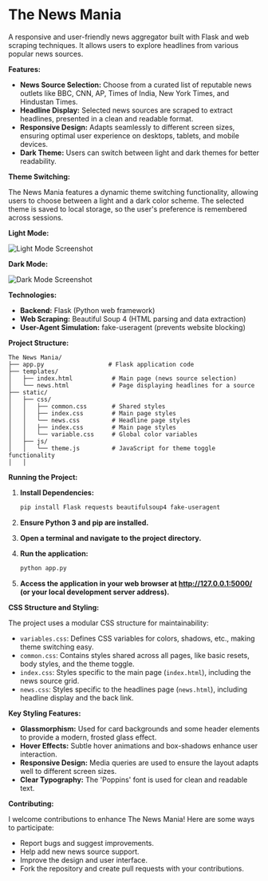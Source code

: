 # The News Mania

A responsive and user-friendly news aggregator built with Flask and web scraping techniques. It allows users to explore headlines from various popular news sources.

**Features:**

-   **News Source Selection:** Choose from a curated list of reputable news outlets like BBC, CNN, AP, Times of India, New York Times, and Hindustan Times.
-   **Headline Display:** Selected news sources are scraped to extract headlines, presented in a clean and readable format.
-   **Responsive Design:** Adapts seamlessly to different screen sizes, ensuring optimal user experience on desktops, tablets, and mobile devices.
-   **Dark Theme:** Users can switch between light and dark themes for better readability.

**Theme Switching:**

The News Mania features a dynamic theme switching functionality, allowing users to choose between a light and a dark color scheme. The selected theme is saved to local storage, so the user's preference is remembered across sessions.

**Light Mode:**

![Light Mode Screenshot](static/images/light.png)

**Dark Mode:**

![Dark Mode Screenshot](static/images/dark.png)

**Technologies:**

-   **Backend:** Flask (Python web framework)
-   **Web Scraping:** Beautiful Soup 4 (HTML parsing and data extraction)
-   **User-Agent Simulation:** fake-useragent (prevents website blocking)

**Project Structure:**

```
The News Mania/
├── app.py                  # Flask application code
├── templates/
│   ├── index.html           # Main page (news source selection)
│   └── news.html            # Page displaying headlines for a source
├── static/
│   ├── css/
│   │   ├── common.css       # Shared styles
│   │   ├── index.css        # Main page styles
│   │   └── news.css         # Headline page styles
│   │   ├── index.css        # Main page styles
│   │   └── variable.css     # Global color variables
│   ├── js/
│   │   └── theme.js         # JavaScript for theme toggle functionality
│   │

```

**Running the Project:**

1.  **Install Dependencies:**
    ```bash
    pip install Flask requests beautifulsoup4 fake-useragent
    ```

2.  **Ensure Python 3 and pip are installed.**
3.  **Open a terminal and navigate to the project directory.**
4.  **Run the application:**
    ```bash
    python app.py
    ```

5.  **Access the application in your web browser at http://127.0.0.1:5000/ (or your local development server address).**

**CSS Structure and Styling:**

The project uses a modular CSS structure for maintainability:

-   `variables.css`: Defines CSS variables for colors, shadows, etc., making theme switching easy.
-   `common.css`: Contains styles shared across all pages, like basic resets, body styles, and the theme toggle.
-   `index.css`: Styles specific to the main page (`index.html`), including the news source grid.
-   `news.css`: Styles specific to the headlines page (`news.html`), including headline display and the back link.

**Key Styling Features:**

-   **Glassmorphism:** Used for card backgrounds and some header elements to provide a modern, frosted glass effect.
-   **Hover Effects:** Subtle hover animations and box-shadows enhance user interaction.
-   **Responsive Design:** Media queries are used to ensure the layout adapts well to different screen sizes.
-   **Clear Typography:** The 'Poppins' font is used for clean and readable text.

**Contributing:**

I welcome contributions to enhance The News Mania! Here are some ways to participate:

-   Report bugs and suggest improvements.
-   Help add new news source support.
-   Improve the design and user interface.
-   Fork the repository and create pull requests with your contributions.
